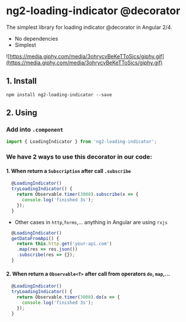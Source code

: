 # ng2-loading-indicator @decorator

The simplest library for loading indicator @decorator in Angular 2/4.

- No dependencies
- Simplest

![https://media.giphy.com/media/3ohrycvBeKeTToSjcs/giphy.gif](https://media.giphy.com/media/3ohrycvBeKeTToSjcs/giphy.gif)

## 1. Install
`npm install ng2-loading-indicator --save`

## 2. Using

### Add into `.component`
```js
import { LoadingIndicator } from 'ng2-loading-indicator';
```

### We have 2 ways to use this decorator in our code:

#### 1. When return a `Subscription` after call `.subscribe`

```js
  @LoadingIndicator()
  tryLoadingIndicator() {
    return Observable.timer(3000).subscribe(x => {
      console.log('finished 3s');
    });
  }
```

- Other cases in `http`,`forms`,... anything in Angular are using `rxjs`

```js
  @LoadingIndicator()
  getDataFromApi() {
    return this.http.get('your-api.com')
    .map(res => res.json())
    .subscribe(res => {});
  }
```

#### 2. When return a `Observable<T>` after call from operators `do`, `map`,...

```js
  @LoadingIndicator()
  tryLoadingIndicator() {
    return Observable.timer(3000).do(x => {
      console.log('finished 3s');
    });
  }
```










